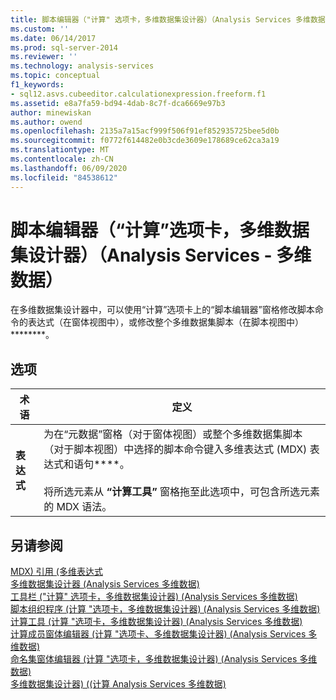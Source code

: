 ```yaml
---
title: 脚本编辑器（"计算" 选项卡，多维数据集设计器）（Analysis Services 多维数据） |Microsoft Docs
ms.custom: ''
ms.date: 06/14/2017
ms.prod: sql-server-2014
ms.reviewer: ''
ms.technology: analysis-services
ms.topic: conceptual
f1_keywords:
- sql12.asvs.cubeeditor.calculationexpression.freeform.f1
ms.assetid: e8a7fa59-bd94-4dab-8c7f-dca6669e97b3
author: minewiskan
ms.author: owend
ms.openlocfilehash: 2135a7a15acf999f506f91ef852935725bee5d0b
ms.sourcegitcommit: f0772f614482e0b3cde3609e178689ce62ca3a19
ms.translationtype: MT
ms.contentlocale: zh-CN
ms.lasthandoff: 06/09/2020
ms.locfileid: "84538612"
---
```

# <a name="script-editor-calculations-tab-cube-designer-analysis-services---multidimensional-data"></a>脚本编辑器（“计算”选项卡，多维数据集设计器）（Analysis Services - 多维数据）
  在多维数据集设计器中，可以使用“计算”选项卡上的“脚本编辑器”窗格修改脚本命令的表达式（在窗体视图中），或修改整个多维数据集脚本（在脚本视图中）********。  
  
## <a name="options"></a>选项  
  
|术语|定义|  
|----------|----------------|  
|**表达式**|为在“元数据”窗格（对于窗体视图）或整个多维数据集脚本（对于脚本视图）中选择的脚本命令键入多维表达式 (MDX) 表达式和语句****。<br /><br /> 将所选元素从 **“计算工具”** 窗格拖至此选项中，可包含所选元素的 MDX 语法。|  
  
## <a name="see-also"></a>另请参阅  
 [MDX&#41; 引用 &#40;多维表达式](/sql/mdx/multidimensional-expressions-mdx-reference)   
 [多维数据集设计器 &#40;Analysis Services 多维数据&#41;](cube-designer-analysis-services-multidimensional-data.md)   
 [工具栏 &#40;"计算" 选项卡，多维数据集设计器&#41; &#40;Analysis Services 多维数据&#41;](toolbar-calculations-tab-cube-designer-analysis-services-multidimensional-data.md)   
 [脚本组织程序 &#40;计算 "选项卡，多维数据集设计器&#41; &#40;Analysis Services 多维数据&#41;](script-organizer-cube-designer-analysis-services-multidimensional-data.md)   
 [计算工具 &#40;计算 "选项卡，多维数据集设计器&#41; &#40;Analysis Services 多维数据&#41;](calculation-tools-cube-designer-analysis-services-multidimensional-data.md)   
 [计算成员窗体编辑器 &#40;计算 "选项卡、多维数据集设计器&#41; &#40;Analysis Services 多维数据&#41;](calculated-member-form-editor-cube-designer-analysis-services-multidimensional-data.md)   
 [命名集窗体编辑器 &#40;计算 "选项卡，多维数据集设计器&#41; &#40;Analysis Services 多维数据&#41;](named-set-form-editor-cube-designer-analysis-services-multidimensional-data.md)   
 [多维数据集设计器&#41; &#40;&#40;计算 Analysis Services 多维数据&#41;](calculations-cube-designer-analysis-services-multidimensional-data.md)  
  
  
